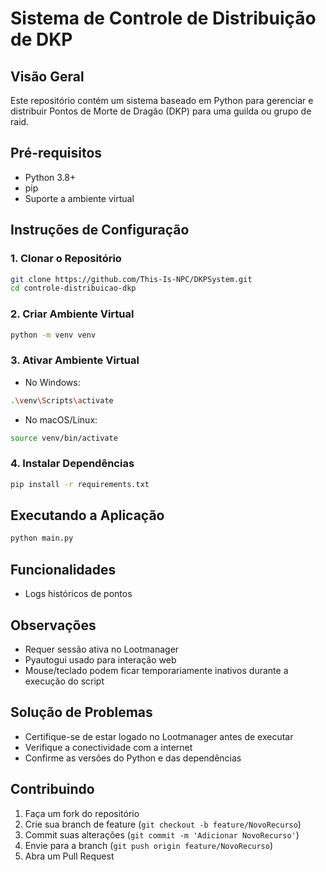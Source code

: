 # Sistema de Controle de Distribuição de DKP

## Visão Geral

Este repositório contém um sistema baseado em Python para gerenciar e distribuir Pontos de Morte de Dragão (DKP) para uma guilda ou grupo de raid.

## Pré-requisitos

- Python 3.8+
- pip
- Suporte a ambiente virtual

## Instruções de Configuração

### 1. Clonar o Repositório

```bash
git clone https://github.com/This-Is-NPC/DKPSystem.git
cd controle-distribuicao-dkp
```

### 2. Criar Ambiente Virtual

```bash
python -m venv venv
```

### 3. Ativar Ambiente Virtual

- No Windows:
```bash
.\venv\Scripts\activate
```

- No macOS/Linux:
```bash
source venv/bin/activate
```

### 4. Instalar Dependências

```bash
pip install -r requirements.txt
```
## Executando a Aplicação

```bash
python main.py
```

## Funcionalidades

- Logs históricos de pontos

## Observações

- Requer sessão ativa no Lootmanager
- Pyautogui usado para interação web
- Mouse/teclado podem ficar temporariamente inativos durante a execução do script

## Solução de Problemas

- Certifique-se de estar logado no Lootmanager antes de executar
- Verifique a conectividade com a internet
- Confirme as versões do Python e das dependências

## Contribuindo

1. Faça um fork do repositório
2. Crie sua branch de feature (`git checkout -b feature/NovoRecurso`)
3. Commit suas alterações (`git commit -m 'Adicionar NovoRecurso'`)
4. Envie para a branch (`git push origin feature/NovoRecurso`)
5. Abra um Pull Request